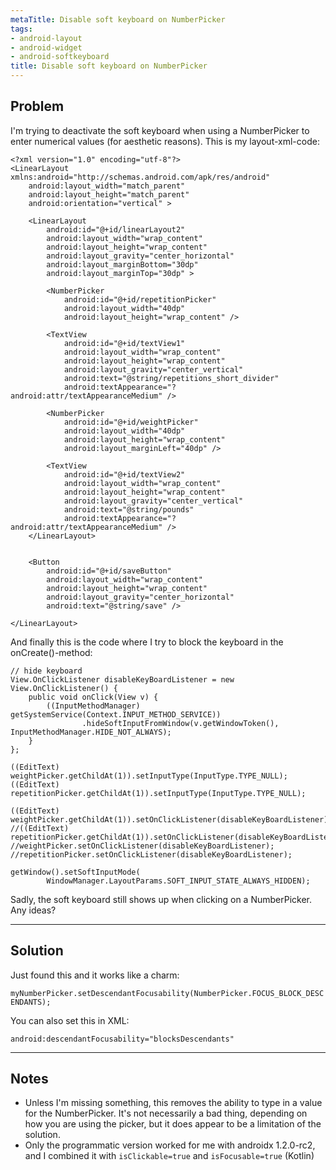```yaml
---
metaTitle: Disable soft keyboard on NumberPicker
tags:
- android-layout
- android-widget
- android-softkeyboard
title: Disable soft keyboard on NumberPicker
---
```


## Problem

I'm trying to deactivate the soft keyboard when using a NumberPicker to enter numerical values (for aesthetic reasons). This is my layout-xml-code:



```
<?xml version="1.0" encoding="utf-8"?>
<LinearLayout xmlns:android="http://schemas.android.com/apk/res/android"
    android:layout_width="match_parent"
    android:layout_height="match_parent"
    android:orientation="vertical" >

    <LinearLayout
        android:id="@+id/linearLayout2"
        android:layout_width="wrap_content"
        android:layout_height="wrap_content"
        android:layout_gravity="center_horizontal"
        android:layout_marginBottom="30dp"
        android:layout_marginTop="30dp" >

        <NumberPicker
            android:id="@+id/repetitionPicker"
            android:layout_width="40dp"
            android:layout_height="wrap_content" />

        <TextView
            android:id="@+id/textView1"
            android:layout_width="wrap_content"
            android:layout_height="wrap_content"
            android:layout_gravity="center_vertical"
            android:text="@string/repetitions_short_divider"
            android:textAppearance="?android:attr/textAppearanceMedium" />

        <NumberPicker
            android:id="@+id/weightPicker"
            android:layout_width="40dp"
            android:layout_height="wrap_content"
            android:layout_marginLeft="40dp" />

        <TextView
            android:id="@+id/textView2"
            android:layout_width="wrap_content"
            android:layout_height="wrap_content"
            android:layout_gravity="center_vertical"
            android:text="@string/pounds"
            android:textAppearance="?android:attr/textAppearanceMedium" />
    </LinearLayout>


    <Button
        android:id="@+id/saveButton"
        android:layout_width="wrap_content"
        android:layout_height="wrap_content"
        android:layout_gravity="center_horizontal"
        android:text="@string/save" />

</LinearLayout>

```

And finally this is the code where I try to block the keyboard in the onCreate()-method:



```
// hide keyboard
View.OnClickListener disableKeyBoardListener = new View.OnClickListener() {
    public void onClick(View v) {
        ((InputMethodManager) getSystemService(Context.INPUT_METHOD_SERVICE))
                .hideSoftInputFromWindow(v.getWindowToken(), InputMethodManager.HIDE_NOT_ALWAYS);
    }
};

((EditText) weightPicker.getChildAt(1)).setInputType(InputType.TYPE_NULL);
((EditText) repetitionPicker.getChildAt(1)).setInputType(InputType.TYPE_NULL);

((EditText) weightPicker.getChildAt(1)).setOnClickListener(disableKeyBoardListener);
//((EditText) repetitionPicker.getChildAt(1)).setOnClickListener(disableKeyBoardListener);
//weightPicker.setOnClickListener(disableKeyBoardListener);
//repetitionPicker.setOnClickListener(disableKeyBoardListener);     

getWindow().setSoftInputMode(
        WindowManager.LayoutParams.SOFT_INPUT_STATE_ALWAYS_HIDDEN); 

```

Sadly, the soft keyboard still shows up when clicking on a NumberPicker. Any ideas?



---

## Solution

Just found this and it works like a charm:


`myNumberPicker.setDescendantFocusability(NumberPicker.FOCUS_BLOCK_DESCENDANTS);`


You can also set this in XML:



```
android:descendantFocusability="blocksDescendants" 

```


---

## Notes

- Unless I'm missing something, this removes the ability to type in a value for the NumberPicker. It's not necessarily a bad thing, depending on how you are using the picker, but it does appear to be a limitation of the solution.
- Only the programmatic version worked for me with androidx 1.2.0-rc2, and I combined it with `isClickable=true` and `isFocusable=true` (Kotlin)
